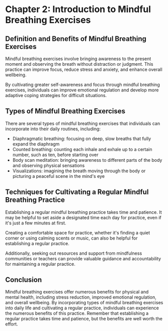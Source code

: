 Chapter 2: Introduction to Mindful Breathing Exercises
======================================================

Definition and Benefits of Mindful Breathing Exercises
------------------------------------------------------

Mindful breathing exercises involve bringing awareness to the present moment and observing the breath without distraction or judgment. This practice can improve focus, reduce stress and anxiety, and enhance overall wellbeing.

By cultivating greater self-awareness and focus through mindful breathing exercises, individuals can improve emotional regulation and develop more adaptive coping strategies for difficult situations.

Types of Mindful Breathing Exercises
------------------------------------

There are several types of mindful breathing exercises that individuals can incorporate into their daily routines, including:

* Diaphragmatic breathing: focusing on deep, slow breaths that fully expand the diaphragm
* Counted breathing: counting each inhale and exhale up to a certain number, such as ten, before starting over
* Body scan meditation: bringing awareness to different parts of the body and observing physical sensations
* Visualizations: imagining the breath moving through the body or picturing a peaceful scene in the mind's eye

Techniques for Cultivating a Regular Mindful Breathing Practice
---------------------------------------------------------------

Establishing a regular mindful breathing practice takes time and patience. It may be helpful to set aside a designated time each day for practice, even if it's just a few minutes at first.

Creating a comfortable space for practice, whether it's finding a quiet corner or using calming scents or music, can also be helpful for establishing a regular practice.

Additionally, seeking out resources and support from mindfulness communities or teachers can provide valuable guidance and accountability for maintaining a regular practice.

Conclusion
----------

Mindful breathing exercises offer numerous benefits for physical and mental health, including stress reduction, improved emotional regulation, and overall wellbeing. By incorporating types of mindful breathing exercises into daily life and cultivating a regular practice, individuals can experience the numerous benefits of this practice. Remember that establishing a regular practice takes time and patience, but the benefits are well worth the effort.


